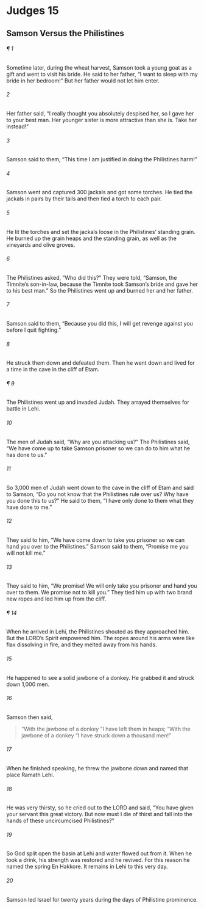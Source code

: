 # Judges 15
## Samson Versus the Philistines
###### ¶ 1
Sometime later, during the wheat harvest, Samson took a young goat as a gift and went to visit his bride. He said to her father, “I want to sleep with my bride in her bedroom!” But her father would not let him enter.
###### 2
Her father said, “I really thought you absolutely despised her, so I gave her to your best man. Her younger sister is more attractive than she is. Take her instead!”
###### 3
Samson said to them, “This time I am justified in doing the Philistines harm!”
###### 4
Samson went and captured 300 jackals and got some torches. He tied the jackals in pairs by their tails and then tied a torch to each pair.
###### 5
He lit the torches and set the jackals loose in the Philistines’ standing grain. He burned up the grain heaps and the standing grain, as well as the vineyards and olive groves.
###### 6
The Philistines asked, “Who did this?” They were told, “Samson, the Timnite’s son-in-law, because the Timnite took Samson’s bride and gave her to his best man.” So the Philistines went up and burned her and her father.
###### 7
Samson said to them, “Because you did this, I will get revenge against you before I quit fighting.”
###### 8
He struck them down and defeated them. Then he went down and lived for a time in the cave in the cliff of Etam.
###### ¶ 9
The Philistines went up and invaded Judah. They arrayed themselves for battle in Lehi.
###### 10
The men of Judah said, “Why are you attacking us?” The Philistines said, “We have come up to take Samson prisoner so we can do to him what he has done to us.”
###### 11
So 3,000 men of Judah went down to the cave in the cliff of Etam and said to Samson, “Do you not know that the Philistines rule over us? Why have you done this to us?” He said to them, “I have only done to them what they have done to me.”
###### 12
They said to him, “We have come down to take you prisoner so we can hand you over to the Philistines.” Samson said to them, “Promise me you will not kill me.”
###### 13
They said to him, “We promise! We will only take you prisoner and hand you over to them. We promise not to kill you.” They tied him up with two brand new ropes and led him up from the cliff.
###### ¶ 14
When he arrived in Lehi, the Philistines shouted as they approached him. But the LORD’s Spirit empowered him. The ropes around his arms were like flax dissolving in fire, and they melted away from his hands.
###### 15
He happened to see a solid jawbone of a donkey. He grabbed it and struck down 1,000 men.
###### 16
Samson then said,
> “With the jawbone of a donkey
> “I have left them in heaps;
> “With the jawbone of a donkey
> “I have struck down a thousand men!”
###### 17
When he finished speaking, he threw the jawbone down and named that place Ramath Lehi.
###### 18
He was very thirsty, so he cried out to the LORD and said, “You have given your servant this great victory. But now must I die of thirst and fall into the hands of these uncircumcised Philistines?”
###### 19
So God split open the basin at Lehi and water flowed out from it. When he took a drink, his strength was restored and he revived. For this reason he named the spring En Hakkore. It remains in Lehi to this very day.
###### 20
Samson led Israel for twenty years during the days of Philistine prominence.
